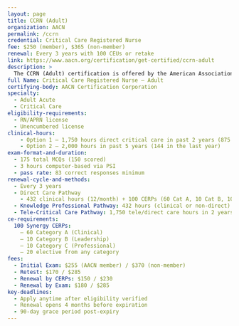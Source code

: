 ```yaml
---
layout: page
title: CCRN (Adult)
organization: AACN
permalink: /ccrn
credential: Critical Care Registered Nurse
fee: $250 (member), $365 (non-member)
renewal: Every 3 years with 100 CEUs or retake
link: https://www.aacn.org/certification/get-certified/ccrn-adult
description: >
  The CCRN (Adult) certification is offered by the American Association of Critical-Care Nurses (AACN) and is designed for nurses providing care to acutely/critically ill adult patients. It validates expert knowledge and clinical judgment in the ICU or other critical care settings.
full Name: Critical Care Registered Nurse – Adult
certifying-body: AACN Certification Corporation
specialty:
  - Adult Acute
  - Critical Care
eligibility-requirements:
  - RN/APRN license
  - Unencumbered license
clinical-hours:
    - Option 1 – 1,750 hours direct critical care in past 2 years (875 in the last year)
    - Option 2 – 2,000 hours in past 5 years (144 in the last year)
exam-format-and-duration:
  - 175 total MCQs (150 scored)
  - 3 hours computer-based via PSI
  - pass rate: 83 correct responses minimum
renewal-cycle-and-methods:
  - Every 3 years
  - Direct Care Pathway
    - 432 clinical hours (12/month) + 100 CERPs (60 Cat A, 10 Cat B, 10 Cat C, 20 elective)
  - Knowledge Professional Pathway: 432 hours (clinical or non-direct) + 100 CERPs (80 Cat A, 10 Cat B, 10 Cat C)
  - Tele-Critical Care Pathway: 1,750 tele/direct care hours in 2 years (875 in last year)
ce-requirements:
  100 Synergy CERPs:
    – 60 Category A (Clinical)
    – 10 Category B (Leadership)
    – 10 Category C (Professional)
    – 20 elective from any category
fees:
  - Initial Exam: $255 (AACN member) / $370 (non-member)
  - Retest: $170 / $285
  - Renewal by CERPs: $150 / $230
  - Renewal by Exam: $180 / $285
key-deadlines:
  - Apply anytime after eligibility verified
  - Renewal opens 4 months before expiration
  - 90-day grace period post-expiry
---
```


